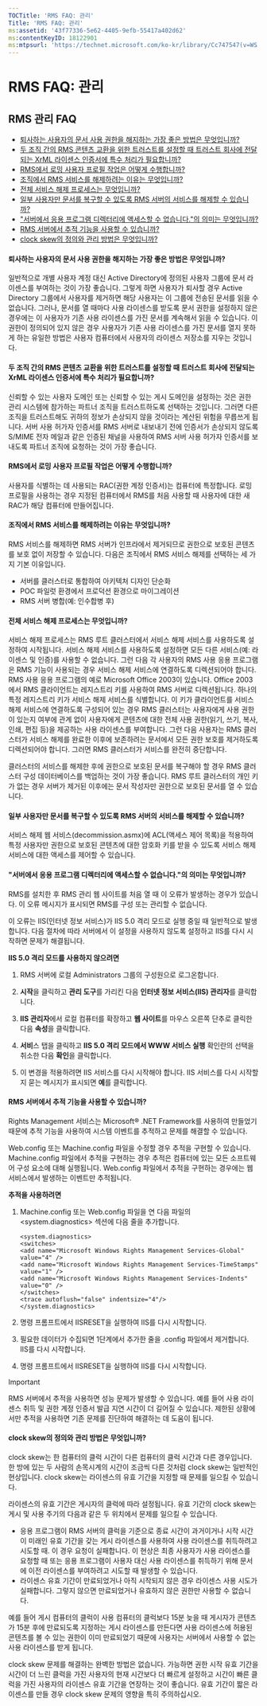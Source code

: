 ```yaml
---
TOCTitle: 'RMS FAQ: 관리'
Title: 'RMS FAQ: 관리'
ms:assetid: '43f77336-5e62-4405-9efb-55417a402d62'
ms:contentKeyID: 18122901
ms:mtpsurl: 'https://technet.microsoft.com/ko-kr/library/Cc747547(v=WS.10)'
---
```


RMS FAQ: 관리
=============

RMS 관리 FAQ
------------

-   [퇴사하는 사용자의 문서 사용 권한을 해지하는 가장 좋은 방법은 무엇입니까?](#bkmk_1)
-   [두 조직 간의 RMS 콘텐츠 교환을 위한 트러스트를 설정할 때 트러스트 회사에 전달되는 XrML 라이센스 인증서에 특수 처리가 필요합니까?](#bkmk_2)
-   [RMS에서 로밍 사용자 프로필 작업은 어떻게 수행합니까?](#bkmk_3)
-   [조직에서 RMS 서비스를 해제하려는 이유는 무엇입니까?](#bkmk_4)
-   [전체 서비스 해제 프로세스는 무엇입니까?](#bkmk_5)
-   [일부 사용자만 문서를 복구할 수 있도록 RMS 서버의 서비스를 해제할 수 있습니까?](#bkmk_6)
-   ["서버에서 응용 프로그램 디렉터리에 액세스할 수 없습니다."의 의미는 무엇입니까?](#bkmk_7)
-   [RMS 서버에서 추적 기능을 사용할 수 있습니까?](#bkmk_8)
-   [clock skew의 정의와 관리 방법은 무엇입니까?](#bkmk_9)

<span id="BKMK_1"></span>
#### 퇴사하는 사용자의 문서 사용 권한을 해지하는 가장 좋은 방법은 무엇입니까?

일반적으로 개별 사용자 계정 대신 Active Directory에 정의된 사용자 그룹에 문서 라이센스를 부여하는 것이 가장 좋습니다. 그렇게 하면 사용자가 퇴사할 경우 Active Directory 그룹에서 사용자를 제거하면 해당 사용자는 이 그룹에 전송된 문서를 읽을 수 없습니다. 그러나, 문서를 열 때마다 사용 라이센스를 받도록 문서 권한을 설정하지 않은 경우에는 이 사용자가 기존 사용 라이센스를 가진 문서를 계속해서 읽을 수 있습니다. 이 권한이 정의되어 있지 않은 경우 사용자가 기존 사용 라이센스를 가진 문서를 열지 못하게 하는 유일한 방법은 사용자 컴퓨터에서 사용자의 라이센스 저장소를 지우는 것입니다.

<span id="BKMK_2"></span>
#### 두 조직 간의 RMS 콘텐츠 교환을 위한 트러스트를 설정할 때 트러스트 회사에 전달되는 XrML 라이센스 인증서에 특수 처리가 필요합니까?

신뢰할 수 있는 사용자 도메인 또는 신뢰할 수 있는 게시 도메인을 설정하는 것은 권한 관리 시스템에 참가하는 파트너 조직을 트러스트하도록 선택하는 것입니다. 그러면 다른 조직을 트러스트해도 귀하의 정보가 손상되지 않을 것이라는 계산된 위험을 무릅쓰게 됩니다. 서버 사용 허가자 인증서를 RMS 서버로 내보내기 전에 인증서가 손상되지 않도록 S/MIME 전자 메일과 같은 인증된 채널을 사용하여 RMS 서버 사용 허가자 인증서를 보내도록 파트너 조직에 요청하는 것이 가장 좋습니다.

<span id="BKMK_3"></span>
#### RMS에서 로밍 사용자 프로필 작업은 어떻게 수행합니까?

사용자를 식별하는 데 사용되는 RAC(권한 계정 인증서)는 컴퓨터에 특정합니다. 로밍 프로필을 사용하는 경우 지정된 컴퓨터에서 RMS를 처음 사용할 때 사용자에 대한 새 RAC가 해당 컴퓨터에 만들어집니다.

<span id="BKMK_4"></span>
#### 조직에서 RMS 서비스를 해제하려는 이유는 무엇입니까?

RMS 서비스를 해제하면 RMS 서버가 인프라에서 제거되므로 권한으로 보호된 콘텐츠를 보호 없이 저장할 수 있습니다. 다음은 조직에서 RMS 서비스 해제를 선택하는 세 가지 기본 이유입니다.

-   서버를 클러스터로 통합하여 아키텍처 디자인 단순화
-   POC 파일럿 환경에서 프로덕션 환경으로 마이그레이션
-   RMS 서버 병합(예: 인수합병 후)

<span id="BKMK_5"></span>
#### 전체 서비스 해제 프로세스는 무엇입니까?

서비스 해제 프로세스는 RMS 루트 클러스터에서 서비스 해제 서비스를 사용하도록 설정하여 시작됩니다. 서비스 해제 서비스를 사용하도록 설정하면 모든 다른 서비스(예: 라이센스 및 인증)를 사용할 수 없습니다. 그런 다음 각 사용자의 RMS 사용 응용 프로그램은 RMS 기능이 사용되는 경우 서비스 해제 서비스에 연결하도록 디렉션되어야 합니다. RMS 사용 응용 프로그램의 예로 Microsoft Office 2003이 있습니다. Office 2003에서 RMS 클라이언트는 레지스트리 키를 사용하여 RMS 서버로 디렉션됩니다. 하나의 특정 레지스트리 키가 서비스 해제 서비스를 식별합니다. 이 키가 클라이언트를 서비스 해제 서비스에 연결하도록 구성되어 있는 경우 RMS 클러스터는 사용자에게 사용 권한이 있는지 여부에 관계 없이 사용자에게 콘텐츠에 대한 전체 사용 권한(읽기, 쓰기, 복사, 인쇄, 편집 등)을 제공하는 사용 라이센스를 부여합니다. 그런 다음 사용자는 RMS 클러스터가 서비스 해제를 완료한 이후에 보존하려는 문서에서 모든 권한 보호를 제거하도록 디렉션되어야 합니다. 그러면 RMS 클러스터가 서비스를 완전히 중단합니다.

클러스터의 서비스를 해제한 후에 권한으로 보호된 문서를 복구해야 할 경우 RMS 클러스터 구성 데이터베이스를 백업하는 것이 가장 좋습니다. RMS 루트 클러스터의 개인 키가 없는 경우 서버가 제거된 이후에는 문서 작성자만 권한으로 보호된 문서를 열 수 있습니다.

<span id="BKMK_6"></span>
#### 일부 사용자만 문서를 복구할 수 있도록 RMS 서버의 서비스를 해제할 수 있습니까?

서비스 해제 웹 서비스(decommission.asmx)에 ACL(액세스 제어 목록)을 적용하여 특정 사용자만 권한으로 보호된 콘텐츠에 대한 암호화 키를 받을 수 있도록 서비스 해제 서비스에 대한 액세스를 제어할 수 있습니다.

<span id="BKMK_7"></span>
#### "서버에서 응용 프로그램 디렉터리에 액세스할 수 없습니다."의 의미는 무엇입니까?

RMS를 설치한 후 RMS 관리 웹 사이트를 처음 열 때 이 오류가 발생하는 경우가 있습니다. 이 오류 메시지가 표시되면 RMS를 구성 또는 관리할 수 없습니다.

이 오류는 IIS(인터넷 정보 서비스)가 IIS 5.0 격리 모드로 실행 중일 때 일반적으로 발생합니다. 다음 절차에 따라 서버에서 이 설정을 사용하지 않도록 설정하고 IIS를 다시 시작하면 문제가 해결됩니다.

**IIS 5.0 격리 모드를 사용하지 않으려면**
1.  RMS 서버에 로컬 Administrators 그룹의 구성원으로 로그온합니다.

2.  **시작**을 클릭하고 **관리 도구**를 가리킨 다음 **인터넷 정보 서비스(IIS) 관리자**를 클릭합니다.

3.  **IIS 관리자**에서 로컬 컴퓨터를 확장하고 **웹 사이트**를 마우스 오른쪽 단추로 클릭한 다음 **속성**을 클릭합니다.

4.  **서비**스 탭을 클릭하고 **IIS 5.0 격리 모드에서 WWW 서비스 실행** 확인란의 선택을 취소한 다음 **확인**을 클릭합니다.

5.  이 변경을 적용하려면 IIS 서비스를 다시 시작해야 합니다. IIS 서비스를 다시 시작할지 묻는 메시지가 표시되면 **예**를 클릭합니다.

<span id="BKMK_8"></span>
#### RMS 서버에서 추적 기능을 사용할 수 있습니까?

Rights Management 서비스는 Microsoft® .NET Framework를 사용하여 만들었기 때문에 추적 기능을 사용하여 시스템 이벤트를 추적하고 문제를 해결할 수 있습니다.

Web.config 또는 Machine.config 파일을 수정할 경우 추적을 구현할 수 있습니다. Machine.config 파일에서 추적을 구현하는 경우 추적은 컴퓨터에 있는 모든 소프트웨어 구성 요소에 대해 실행됩니다. Web.config 파일에서 추적을 구현하는 경우에는 웹 서비스에서 발생하는 이벤트만 추적됩니다.

**추적을 사용하려면**
1.  Machine.config 또는 Web.config 파일을 연 다음 파일의 &lt;system.diagnostics&gt; 섹션에 다음 줄을 추가합니다.

    ```
	<system.diagnostics>
	<switches>
	<add name="Microsoft Windows Rights Management Services-Global" value="4" />
	<add name="Microsoft Windows Rights Management Services-TimeStamps" value="1" /> 
	<add name="Microsoft Windows Rights Management Services-Indents" value="0" /> 
	</switches>
	<trace autoflush="false" indentsize="4"/>
	</system.diagnostics>
	```
	
2.  명령 프롬프트에서 IISRESET을 실행하여 IIS를 다시 시작합니다.

3.  필요한 데이터가 수집되면 1단계에서 추가한 줄을 .config 파일에서 제거합니다. IIS를 다시 시작합니다.

4.  명령 프롬프트에서 IISRESET을 실행하여 IIS를 다시 시작합니다.

> [!IMPORTANT]  
> RMS 서버에서 추적을 사용하면 성능 문제가 발생할 수 있습니다. 예를 들어 사용 라이센스 취득 및 권한 계정 인증서 발급 지연 시간이 더 길어질 수 있습니다. 제한된 상황에서만 추적을 사용하면 기존 문제를 진단하여 해결하는 데 도움이 됩니다.

<span id="BKMK_9"></span>
#### clock skew의 정의와 관리 방법은 무엇입니까?

clock skew는 한 컴퓨터의 클럭 시간이 다른 컴퓨터의 클럭 시간과 다른 경우입니다. 한 방에 있는 두 사람의 손목시계의 시간이 조금씩 다른 것처럼 clock skew는 일반적인 현상입니다. clock skew는 라이센스의 유효 기간을 지정할 때 문제를 일으킬 수 있습니다.

라이센스의 유효 기간은 게시자의 클럭에 따라 설정됩니다. 유효 기간의 clock skew는 게시 및 사용 주기의 다음과 같은 두 위치에서 문제를 일으킬 수 있습니다.

-   응용 프로그램이 RMS 서버의 클럭을 기준으로 종료 시간이 과거이거나 시작 시간이 미래인 유효 기간을 갖는 게시 라이센스를 사용하여 사용 라이센스를 취득하려고 시도할 때. 이 경우 요청이 실패합니다. 이 현상은 최종 사용자가 사용 라이센스를 요청할 때 또는 응용 프로그램이 사용자 대신 사용 라이센스를 취득하기 위해 문서에 이전 라이센스를 부여하려고 시도할 때 발생할 수 있습니다.
-   라이센스 유효 기간이 만료되었거나 아직 시작되지 않은 경우 라이센스 사용 시도가 실패합니다. 그렇지 않으면 만료되었거나 유효하지 않은 권한만 사용할 수 없습니다.

예를 들어 게시 컴퓨터의 클럭이 사용 컴퓨터의 클럭보다 15분 늦을 때 게시자가 콘텐츠가 15분 후에 만료되도록 지정하는 게시 라이센스를 만든다면 사용 라이센스에 허용된 콘텐츠를 볼 수 있는 권한이 이미 만료되었기 때문에 사용자는 서버에서 사용할 수 없는 사용 라이센스를 받게 됩니다.

clock skew 문제를 해결하는 완벽한 방법은 없습니다. 가능하면 권한 시작 유효 기간을 시간이 더 느린 클럭을 가진 사용자의 현재 시간보다 더 빠르게 설정하고 시간이 빠른 클럭을 가진 사용자의 라이센스 유효 기간을 연장하는 것이 좋습니다. 유효 기간이 짧은 라이센스를 만들 경우 clock skew 문제의 영향을 특히 주의하십시오.
